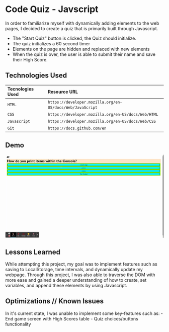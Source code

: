 # Code Quiz - Javscript

In order to familiarize myself with dynamically adding elements to the web pages, I decided to create a quiz that is primarily built through Javascript.

- The "Start Quiz" button is clicked, the Quiz should initialize.
- The quiz initializes a 60 second timer
- Elements on the page are hidden and replaced with new elements
-  When the quiz is over, the user is able to submit their name and save their High Score.


## Technologies Used

| Tecnologies Used | Resource URL     | 
| :-------- | :------- | 
| `HTML` | `https://developer.mozilla.org/en-US/docs/Web/JavaScript` | 
| `CSS` | `https://developer.mozilla.org/en-US/docs/Web/HTML` | 
| `Javascript` | `https://developer.mozilla.org/en-US/docs/Web/CSS` | 
| `Git` | `https://docs.github.com/en` | 


## Demo
![DemoGif](https://github.com/DBBENSAN/code-quiz-project/blob/main/assets/images/CodingQuiz.gif)



## Lessons Learned

While attempting this project, my goal was to implement features such as saving to LocalStorage, time intervals, and dynamically update my webpage.
Through this project, I was also able to traverse the DOM with more ease and gained a deeper understanding of how to create, set variables, and append these elements by using Javascript.

## Optimizations // Known Issues

In it's current state, I was unable to implement some key-features such as:
    - End game screen with High Scores table
    - Quiz choices/buttons functionality
